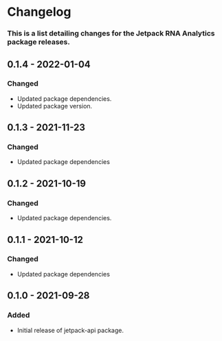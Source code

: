 # Changelog

### This is a list detailing changes for the Jetpack RNA Analytics package releases.

## 0.1.4 - 2022-01-04
### Changed
- Updated package dependencies.
- Updated package version.

## 0.1.3 - 2021-11-23
### Changed
- Updated package dependencies

## 0.1.2 - 2021-10-19
### Changed
- Updated package dependencies.

## 0.1.1 - 2021-10-12
### Changed
- Updated package dependencies

## 0.1.0 - 2021-09-28
### Added
- Initial release of jetpack-api package.
